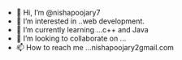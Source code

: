 - 👋 Hi, I’m @nishapoojary7
- 👀 I’m interested in ..web development.
- 🌱 I’m currently learning ...c++ and Java
- 💞️ I’m looking to collaborate on ...
- 📫 How to reach me ...nishapoojary2gmail.com

<!---
nishapoojary7/nishapoojary7 is a ✨ special ✨ repository because its `README.md` (this file) appears on your GitHub profile.
You can click the Preview link to take a look at your changes.
--->
